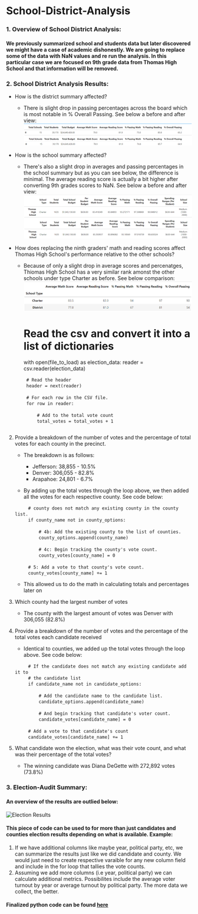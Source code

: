 # School-District-Analysis

### 1. Overview of School District Analysis:
#### We previously summarized school and students data but later discovered we might have a case of academic dishonestly. We are going to replace some of the data with NaN values and re run the analysis. In this particular case we are focused on 9th grade data from Thomas High School and that information will be removed.

### 2. School District Analysis Results:
* How is the district summary affected?
    * There is slight drop in passing percentages across the board which is most notable in % Overall Passing. See below a before and after view:
    ![Before converting Nan's](https://github.com/maldonado91/School-District-Analysis/blob/main/Resources/district_summary_pre.PNG)
    ![After convertering Nan's](https://github.com/maldonado91/School-District-Analysis/blob/main/Resources/district_summary_post.PNG)
    
* How is the school summary affected?
   * There's also a slight drop in averages and passing percentages in the school summary but as you can see below, the difference is minimal. The average reading score is actually a bit higher after converting 9th grades scores to NaN. See below a before and after view:
    ![Before converting Nan's THS](https://github.com/maldonado91/School-District-Analysis/blob/main/Resources/ths_pre.PNG)
    ![After converting Nan's THS](https://github.com/maldonado91/School-District-Analysis/blob/main/Resources/ths_post.PNG)

* How does replacing the ninth graders' math and reading scores affect Thomas High School's performance relative to the other schools?
   * Because of only a slight drop in average scores and percenatges, Thiomas High School has a very similar rank amonst the other schools under type Charter as before. See below comparison:
    ![School types](https://github.com/maldonado91/School-District-Analysis/blob/main/Resources/school_type_summary.PNG)

      # Read the csv and convert it into a list of dictionaries
      with open(file_to_load) as election_data:
          reader = csv.reader(election_data)

          # Read the header
          header = next(reader)

          # For each row in the CSV file.
          for row in reader:

              # Add to the total vote count
              total_votes = total_votes + 1
    ```
    
2. Provide a breakdown of the number of votes and the percentage of total votes for each county in the precinct.
   * The breakdown is as follows:
      * Jefferson: 38,855 - 10.5%
      * Denver: 306,055 - 82.8%
      * Arapahoe: 24,801 - 6.7%
      
   * By adding up the total votes through the loop above, we then added all the votes for each respective county. See code below:
   ```
        # county does not match any existing county in the county list.
        if county_name not in county_options:

            # 4b: Add the existing county to the list of counties.
            county_options.append(county_name)

            # 4c: Begin tracking the county's vote count.
            county_votes[county_name] = 0

        # 5: Add a vote to that county's vote count.
        county_votes[county_name] += 1
    ```
    
   * This allowed us to do the math in calculating totals and percentages later on
   
3. Which county had the largest number of votes
   *  The county with the largest amount of votes was Denver with 306,055 (82.8%)
   
4. Provide a breakdown of the number of votes and the percentage of the total votes each candidate received
   * Identical to counties, we added up the total votes through the loop above. See code below:
   ```
        # If the candidate does not match any existing candidate add it to
        # the candidate list
        if candidate_name not in candidate_options:

            # Add the candidate name to the candidate list.
            candidate_options.append(candidate_name)

            # And begin tracking that candidate's voter count.
            candidate_votes[candidate_name] = 0

        # Add a vote to that candidate's count
        candidate_votes[candidate_name] += 1
   ```

5. What candidate won the election, what was their vote count, and what was their percentage of the total votes?
   * The winning candidate was Diana DeGette with 272,892 votes (73.8%)

### 3. Election-Audit Summary:
#### An overview of the results are outlied below:
![Election Results](https://github.com/maldonado91/Election-Analysis/blob/main/Resources/ElectionSummary.PNG)

#### This piece of code can be used to for more than just candidates and counties election results depending on what is available. Example:
1. If we have additional columns like maybe year, political party, etc, we can summarize the results just like we did candidate and county. We would just need to create respective varaible for any new column field and include in the for loop that tallies the vote counts.
2. Assuming we add more columns (i.e year, political party) we can calculate additional metrics. Possibilites include the average voter turnout by year or average turnout by political party. The more data we collect, the better.
#### Finalized python code can be found [here](https://github.com/maldonado91/Election-Analysis/blob/main/PyPoll_Challenge.py)
